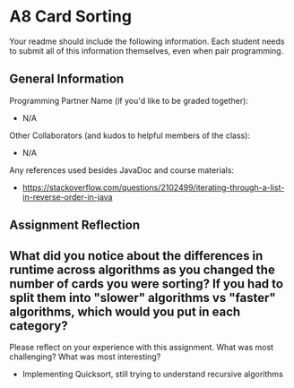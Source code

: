 # A8 Card Sorting

Your readme should include the following information. Each student needs to submit all of this information themselves, even when pair programming. 

## General Information
Programming Partner Name (if you'd like to be graded together):
- N/A

Other Collaborators (and kudos to helpful members of the class):
- N/A

Any references used besides JavaDoc and course materials:
- https://stackoverflow.com/questions/2102499/iterating-through-a-list-in-reverse-order-in-java

## Assignment Reflection

What did you notice about the differences in runtime across algorithms as you changed the number of cards you were sorting? If you had to split them into "slower" algorithms vs "faster" algorithms, which would you put in each category?
-

Please reflect on your experience with this assignment. What was most challenging? What was most interesting?
- Implementing Quicksort, still trying to understand recursive algorithms